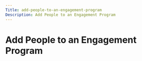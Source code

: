 ```yaml
---
Title: add-people-to-an-engagement-program
Description: Add People to an Engagement Program
---
```


# Add People to an Engagement Program

